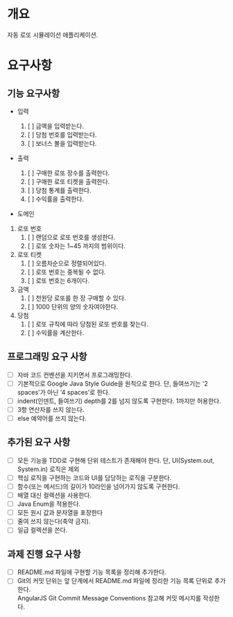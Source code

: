 # 개요

자동 로또 시뮬레이션 애플리케이션.

# 요구사항 

## 기능 요구사항

- 입력  
  1. [ ] 금액을 입력받는다.
  2. [ ] 당첨 번호를 입력받는다.
  3. [ ] 보너스 볼을 입력받는다.
- 출력
  1. [ ] 구매한 로또 장수를 출력한다.
  2. [ ] 구매한 로또 티켓을 출력한다.
  3. [ ] 당첨 통계를 출력한다.
  4. [ ] 수익률을 출력한다.

- 도메인
 1. 로또 번호 
    1. [ ] 랜덤으로 로또 번호를 생성한다. 
    2. [ ] 로또 숫자는 1~45 까지의 범위이다.
 2. 로또 티켓  
    1. [ ] 오름차순으로 정렬되어있다.
    2. [ ] 로또 번호는 중복될 수 없다.
    3. [ ] 로또 번호는 6개이다.
 3. 금액
    1. [ ] 천원당 로또를 한 장 구매할 수 있다. 
    2. [ ] 1000 단위의 양의 숫자여야한다.
 4. 당첨
    1. [ ] 로또 규칙에 따라 당첨된 로또 번호를 찾는다.
    2. [ ] 수익률을 계산한다.

## 프로그래밍 요구 사항
- [ ] 자바 코드 컨벤션을 지키면서 프로그래밍한다.
- [ ] 기본적으로 Google Java Style Guide을 원칙으로 한다. 단, 들여쓰기는 '2 spaces'가 아닌 '4 spaces'로 한다.
- [ ] indent(인덴트, 들여쓰기) depth를 2를 넘지 않도록 구현한다. 1까지만 허용한다.
- [ ] 3항 연산자를 쓰지 않는다.
- [ ] else 예약어를 쓰지 않는다.

## 추가된 요구 사항
- [ ] 모든 기능을 TDD로 구현해 단위 테스트가 존재해야 한다. 단, UI(System.out, System.in) 로직은 제외
- [ ] 핵심 로직을 구현하는 코드와 UI를 담당하는 로직을 구분한다.
- [ ] 함수(또는 메서드)의 길이가 10라인을 넘어가지 않도록 구현한다.
- [ ] 배열 대신 컬렉션을 사용한다.
- [ ] Java Enum을 적용한다.
- [ ] 모든 원시 값과 문자열을 포장한다
- [ ] 줄여 쓰지 않는다(축약 금지).
- [ ] 일급 컬렉션을 쓴다.

## 과제 진행 요구 사항
- [ ] README.md 파일에 구현할 기능 목록을 정리해 추가한다.
- [ ] Git의 커밋 단위는 앞 단계에서 README.md 파일에 정리한 기능 목록 단위로 추가한다.   
  AngularJS Git Commit Message Conventions 참고해 커밋 메시지를 작성한다.